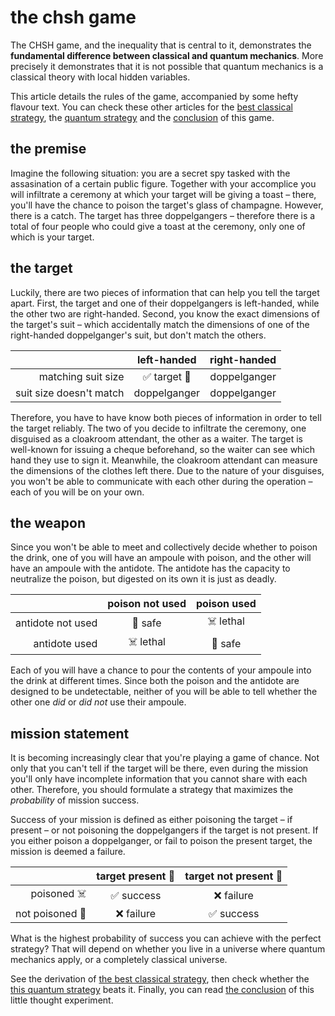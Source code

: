 # the chsh game

The CHSH game, and the inequality that is central to it, demonstrates the 
**fundamental difference between classical and quantum mechanics**. More 
precisely it demonstrates that it is not possible that quantum mechanics is a 
classical theory with local hidden variables.

This article details the rules of the game, accompanied by some hefty flavour 
text. You can check these other articles for the [best classical 
strategy](./chsh-classical), the [quantum strategy](./chsh-quantum) and
the [conclusion](./chsh-conclusion) of this game.

## the premise

Imagine the following situation: you are a secret spy tasked with the 
assasination of a certain public figure. Together with your accomplice you will 
infiltrate a ceremony at which your target will be giving a toast – there, 
you'll have the chance to poison the target's glass of champagne. However, 
there is a catch. The target has three doppelgangers – therefore there is a 
total of four people who could give a toast at the ceremony, only one of which 
is your target.

## the target

Luckily, there are two pieces of information that can help you tell the target 
apart. First, the target and one of their doppelgangers is left-handed, while 
the other two are right-handed. Second, you know the exact dimensions of the 
target's suit – which accidentally match the dimensions of one of the 
right-handed doppelganger's suit, but don't match the others.

|                         |  left-handed | right-handed |
|------------------------:|:------------:|:------------:|
|      matching suit size | ✅ target 🎯 | doppelganger |
| suit size doesn't match | doppelganger | doppelganger |

Therefore, you have to have know both pieces of information in order to tell 
the target reliably. The two of you decide to infiltrate the ceremony, one 
disguised as a cloakroom attendant, the other as a waiter. The target is 
well-known for issuing a cheque beforehand, so the waiter can see which hand 
they use to sign it. Meanwhile, the cloakroom attendant can measure the 
dimensions of the clothes left there. Due to the nature of your disguises, you 
won't be able to communicate with each other during the operation – each of you 
will be on your own.

## the weapon

Since you won't be able to meet and collectively decide whether to poison the 
drink, one of you will have an ampoule with poison, and the other will have
an ampoule with the antidote. The antidote has the capacity to neutralize the
poison, but digested on its own it is just as deadly.

|                   | poison not used | poison used |
|------------------:|:---------------:|:-----------:|
| antidote not used |     🚰 safe     |   ☠️ lethal  |
|     antidote used |     ☠️ lethal    |   🚰 safe   |

Each of you will have a chance to pour the contents of your ampoule into the 
drink at different times. Since both the poison and the antidote are designed 
to be undetectable, neither of you will be able to tell whether the other one 
*did* or *did not* use their ampoule.

## mission statement
It is becoming increasingly clear that you're playing a game of chance. Not 
only that you can't tell if the target will be there, even during the mission 
you'll only have incomplete information that you cannot share with each other.
Therefore, you should formulate a strategy that maximizes the *probability*
of mission success.

Success of your mission is defined as either poisoning the target – if present 
– or not poisoning the doppelgangers if the target is not present. If you 
either poison a doppelganger, or fail to poison the present target, the mission 
is deemed a failure.

|                 | target present 🎯 | target not present 🤵 |
|----------------:|:-----------------:|:---------------------:|
|     poisoned ☠️  |     ✅ success    |      ❌ failure       |
| not poisoned 🚰 |     ❌ failure    |      ✅ success       |

What is the highest probability of success you can achieve with the perfect 
strategy? That will depend on whether you live in a universe where quantum
mechanics apply, or a completely classical universe.

See the derivation of [the best classical strategy](./chsh-classical), then 
check whether the [this quantum strategy](./chsh-quantum) beats it. Finally, 
you can read [the conclusion](./chsh-conclusion) of this little thought 
experiment.
